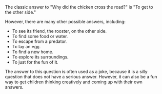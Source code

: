 The classic answer to "Why did the chicken cross the road?" is "To get to the other side." 

However, there are many other possible answers, including:

* To see its friend, the rooster, on the other side.
* To find some food or water.
* To escape from a predator.
* To lay an egg.
* To find a new home.
* To explore its surroundings.
* To just for the fun of it.

The answer to this question is often used as a joke, because it is a silly question that does not have a serious answer. However, it can also be a fun way to get children thinking creatively and coming up with their own answers.